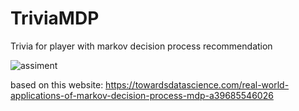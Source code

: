 # TriviaMDP
Trivia for player with markov decision process recommendation 

![assiment](https://user-images.githubusercontent.com/69154043/152654843-315608f4-e38a-47c6-91ed-5128a910946b.png)


based on this website: https://towardsdatascience.com/real-world-applications-of-markov-decision-process-mdp-a39685546026
